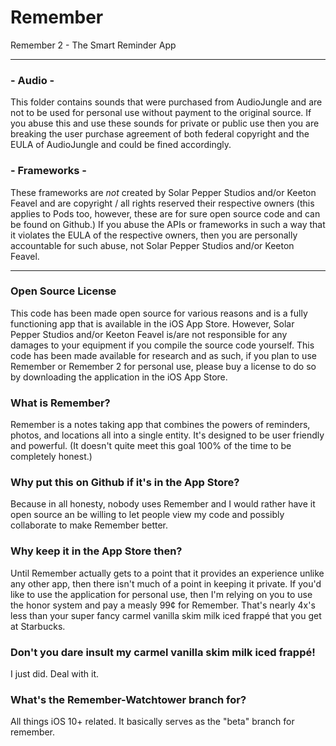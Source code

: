 # Remember
Remember 2 - The Smart Reminder App

--------
### - Audio -
This folder contains sounds that were purchased from AudioJungle and are not to be used for personal use without payment to the original source. If you abuse this and use these sounds for private or public use then you are breaking the user purchase agreement of both federal copyright and the EULA of AudioJungle and could be fined accordingly.

### - Frameworks -
These frameworks are *not* created by Solar Pepper Studios and/or Keeton Feavel and are copyright / all rights reserved their respective owners (this applies to Pods too, however, these are for sure open source code and can be found on Github.) If you abuse the APIs or frameworks in such a way that it violates the EULA of the respective owners, then you are personally accountable for such abuse, not Solar Pepper Studios and/or Keeton Feavel.

---------

### Open Source License
This code has been made open source for various reasons and is a fully functioning app that is available in the iOS App Store. However, Solar Pepper Studios and/or Keeton Feavel is/are not responsible for any damages to your equipment if you compile the source code yourself. This code has been made available for research and as such, if you plan to use Remember or Remember 2 for personal use, please buy a license to do so by downloading the application in the iOS App Store.

### What is Remember?
Remember is a notes taking app that combines the powers of reminders, photos, and locations all into a single entity. It's designed to be user friendly and powerful. (It doesn't quite meet this goal 100% of the time to be completely honest.)

### Why put this on Github if it's in the App Store?
Because in all honesty, nobody uses Remember and I would rather have it open source an be willing to let people view my code and possibly collaborate to make Remember better.

### Why keep it in the App Store then?
Until Remember actually gets to a point that it provides an experience unlike any other app, then there isn't much of a point in keeping it private. If you'd like to use the application for personal use, then I'm relying on you to use the honor system and pay a measly 99¢ for Remember. That's nearly 4x's less than your super fancy carmel vanilla skim milk iced frappé that you get at Starbucks.

### Don't you dare insult my carmel vanilla skim milk iced frappé!
I just did. Deal with it.

### What's the Remember-Watchtower branch for?
All things iOS 10+ related. It basically serves as the "beta" branch for remember.
